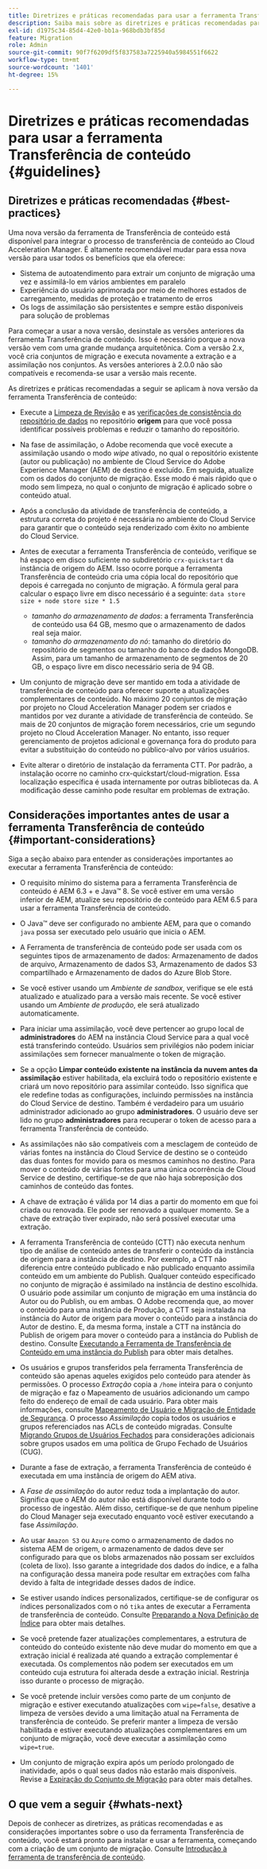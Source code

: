 ```yaml
---
title: Diretrizes e práticas recomendadas para usar a ferramenta Transferência de conteúdo
description: Saiba mais sobre as diretrizes e práticas recomendadas para usar a ferramenta Transferência de conteúdo.
exl-id: d1975c34-85d4-42e0-bb1a-968bdb3bf85d
feature: Migration
role: Admin
source-git-commit: 90f7f6209df5f837583a7225940a5984551f6622
workflow-type: tm+mt
source-wordcount: '1401'
ht-degree: 15%

---
```


# Diretrizes e práticas recomendadas para usar a ferramenta Transferência de conteúdo {#guidelines}

## Diretrizes e práticas recomendadas {#best-practices}

<!-- Alexandru: hiding for now

>[!CONTEXTUALHELP]
>id="aemcloud_ctt_guidelines"
>title="Guidelines and Best Practices"
>abstract="Review guidelines and best practices to use the Content Transfer tool including revision cleanup tasks, Disk space considerations and more."
>additional-url="https://experienceleague.adobe.com/docs/experience-manager-cloud-service/content/migration-journey/cloud-migration/content-transfer-tool/getting-started-content-transfer-tool.html" text="Important Considerations for using Content Transfer Tool"
>additional-url="https://experienceleague.adobe.com/docs/experience-manager-cloud-service/content/migration-journey/cloud-migration/content-transfer-tool/user-mapping-and-migration.md#important-considerations" text="Important Considerations when Mapping and Migrating Users" 

-->

Uma nova versão da ferramenta de Transferência de conteúdo está disponível para integrar o processo de transferência de conteúdo ao Cloud Acceleration Manager. É altamente recomendável mudar para essa nova versão para usar todos os benefícios que ela oferece:

* Sistema de autoatendimento para extrair um conjunto de migração uma vez e assimilá-lo em vários ambientes em paralelo
* Experiência do usuário aprimorada por meio de melhores estados de carregamento, medidas de proteção e tratamento de erros
* Os logs de assimilação são persistentes e sempre estão disponíveis para solução de problemas

Para começar a usar a nova versão, desinstale as versões anteriores da ferramenta Transferência de conteúdo. Isso é necessário porque a nova versão vem com uma grande mudança arquitetônica. Com a versão 2.x, você cria conjuntos de migração e executa novamente a extração e a assimilação nos conjuntos.
As versões anteriores à 2.0.0 não são compatíveis e recomenda-se usar a versão mais recente.

As diretrizes e práticas recomendadas a seguir se aplicam à nova versão da ferramenta Transferência de conteúdo:

* Execute a [Limpeza de Revisão](https://experienceleague.adobe.com/docs/experience-manager-65/deploying/deploying/revision-cleanup.html?lang=pt-BR) e as [verificações de consistência do repositório de dados](https://experienceleague.adobe.com/docs/experience-cloud-kcs/kbarticles/KA-16550.html) no repositório **origem** para que você possa identificar possíveis problemas e reduzir o tamanho do repositório.

* Na fase de assimilação, o Adobe recomenda que você execute a assimilação usando o modo *wipe* ativado, no qual o repositório existente (autor ou publicação) no ambiente de Cloud Service do Adobe Experience Manager (AEM) de destino é excluído. Em seguida, atualize com os dados do conjunto de migração. Esse modo é mais rápido que o modo sem limpeza, no qual o conjunto de migração é aplicado sobre o conteúdo atual.

* Após a conclusão da atividade de transferência de conteúdo, a estrutura correta do projeto é necessária no ambiente do Cloud Service para garantir que o conteúdo seja renderizado com êxito no ambiente do Cloud Service.

* Antes de executar a ferramenta Transferência de conteúdo, verifique se há espaço em disco suficiente no subdiretório `crx-quickstart` da instância de origem do AEM. Isso ocorre porque a ferramenta Transferência de conteúdo cria uma cópia local do repositório que depois é carregada no conjunto de migração.
A fórmula geral para calcular o espaço livre em disco necessário é a seguinte:
  `data store size + node store size * 1.5`

   * *tamanho do armazenamento de dados*: a ferramenta Transferência de conteúdo usa 64 GB, mesmo que o armazenamento de dados real seja maior.
   * *tamanho do armazenamento do nó*: tamanho do diretório do repositório de segmentos ou tamanho do banco de dados MongoDB.
Assim, para um tamanho de armazenamento de segmentos de 20 GB, o espaço livre em disco necessário seria de 94 GB.

* Um conjunto de migração deve ser mantido em toda a atividade de transferência de conteúdo para oferecer suporte a atualizações complementares de conteúdo. No máximo 20 conjuntos de migração por projeto no Cloud Acceleration Manager podem ser criados e mantidos por vez durante a atividade de transferência de conteúdo. Se mais de 20 conjuntos de migração forem necessários, crie um segundo projeto no Cloud Acceleration Manager. No entanto, isso requer gerenciamento de projetos adicional e governança fora do produto para evitar a substituição do conteúdo no público-alvo por vários usuários.

* Evite alterar o diretório de instalação da ferramenta CTT. Por padrão, a instalação ocorre no caminho crx-quickstart/cloud-migration. Essa localização específica é usada internamente por outras bibliotecas da. A modificação desse caminho pode resultar em problemas de extração.

## Considerações importantes antes de usar a ferramenta Transferência de conteúdo {#important-considerations}

Siga a seção abaixo para entender as considerações importantes ao executar a ferramenta Transferência de conteúdo:

* O requisito mínimo do sistema para a ferramenta Transferência de conteúdo é AEM 6.3 + e Java™ 8. Se você estiver em uma versão inferior de AEM, atualize seu repositório de conteúdo para AEM 6.5 para usar a ferramenta Transferência de conteúdo.

* O Java™ deve ser configurado no ambiente AEM, para que o comando `java` possa ser executado pelo usuário que inicia o AEM.

* A Ferramenta de transferência de conteúdo pode ser usada com os seguintes tipos de armazenamento de dados: Armazenamento de dados de arquivo, Armazenamento de dados S3, Armazenamento de dados S3 compartilhado e Armazenamento de dados do Azure Blob Store.

* Se você estiver usando um *Ambiente de sandbox*, verifique se ele está atualizado e atualizado para a versão mais recente. Se você estiver usando um *Ambiente de produção*, ele será atualizado automaticamente.

* Para iniciar uma assimilação, você deve pertencer ao grupo local de **administradores** do AEM na instância Cloud Service para a qual você está transferindo conteúdo. Usuários sem privilégios não podem iniciar assimilações sem fornecer manualmente o token de migração.

* Se a opção **Limpar conteúdo existente na instância da nuvem antes da assimilação** estiver habilitada, ela excluirá todo o repositório existente e criará um novo repositório para assimilar conteúdo. Isso significa que ele redefine todas as configurações, incluindo permissões na instância do Cloud Service de destino. Também é verdadeiro para um usuário administrador adicionado ao grupo **administradores**. O usuário deve ser lido no grupo **administradores** para recuperar o token de acesso para a ferramenta Transferência de conteúdo.

* As assimilações não são compatíveis com a mesclagem de conteúdo de várias fontes na instância do Cloud Service de destino se o conteúdo das duas fontes for movido para os mesmos caminhos no destino. Para mover o conteúdo de várias fontes para uma única ocorrência de Cloud Service de destino, certifique-se de que não haja sobreposição dos caminhos de conteúdo das fontes.

* A chave de extração é válida por 14 dias a partir do momento em que foi criada ou renovada. Ele pode ser renovado a qualquer momento. Se a chave de extração tiver expirado, não será possível executar uma extração.

* A ferramenta Transferência de conteúdo (CTT) não executa nenhum tipo de análise de conteúdo antes de transferir o conteúdo da instância de origem para a instância de destino. Por exemplo, a CTT não diferencia entre conteúdo publicado e não publicado enquanto assimila conteúdo em um ambiente do Publish. Qualquer conteúdo especificado no conjunto de migração é assimilado na instância de destino escolhida. O usuário pode assimilar um conjunto de migração em uma instância do Autor ou do Publish, ou em ambas. O Adobe recomenda que, ao mover o conteúdo para uma instância de Produção, a CTT seja instalada na instância do Autor de origem para mover o conteúdo para a instância do Autor de destino. E, da mesma forma, instale a CTT na instância do Publish de origem para mover o conteúdo para a instância do Publish de destino. Consulte [Executando a Ferramenta de Transferência de Conteúdo em uma instância do Publish](https://experienceleague.adobe.com/docs/experience-manager-cloud-service/content/migration-journey/cloud-migration/content-transfer-tool/getting-started-content-transfer-tool.html#running-tool) para obter mais detalhes.

* Os usuários e grupos transferidos pela ferramenta Transferência de conteúdo são apenas aqueles exigidos pelo conteúdo para atender às permissões. O processo _Extração_ copia a `/home` inteira para o conjunto de migração e faz o Mapeamento de usuários adicionando um campo feito do endereço de email de cada usuário. Para obter mais informações, consulte [Mapeamento de Usuário e Migração de Entidade de Segurança](/help/journey-migration/content-transfer-tool/using-content-transfer-tool/user-mapping-and-migration.md). O processo _Assimilação_ copia todos os usuários e grupos referenciados nas ACLs de conteúdo migradas. Consulte [Migrando Grupos de Usuários Fechados](/help/journey-migration/content-transfer-tool/using-content-transfer-tool/closed-user-groups-migration.md) para considerações adicionais sobre grupos usados em uma política de Grupo Fechado de Usuários (CUG).

* Durante a fase de extração, a ferramenta Transferência de conteúdo é executada em uma instância de origem do AEM ativa.

* A *Fase de assimilação* do autor reduz toda a implantação do autor. Significa que o AEM do autor não está disponível durante todo o processo de ingestão. Além disso, certifique-se de que nenhum pipeline do Cloud Manager seja executado enquanto você estiver executando a fase *Assimilação*.

* Ao usar `Amazon S3` ou `Azure` como o armazenamento de dados no sistema AEM de origem, o armazenamento de dados deve ser configurado para que os blobs armazenados não possam ser excluídos (coleta de lixo). Isso garante a integridade dos dados do índice, e a falha na configuração dessa maneira pode resultar em extrações com falha devido à falta de integridade desses dados de índice.

* Se estiver usando índices personalizados, certifique-se de configurar os índices personalizados com o nó `tika` antes de executar a Ferramenta de transferência de conteúdo. Consulte [Preparando a Nova Definição de Índice](https://experienceleague.adobe.com/docs/experience-manager-cloud-service/content/operations/indexing.html#preparing-the-new-index-definition) para obter mais detalhes.

* Se você pretende fazer atualizações complementares, a estrutura de conteúdo do conteúdo existente não deve mudar do momento em que a extração inicial é realizada até quando a extração complementar é executada. Os complementos não podem ser executados em um conteúdo cuja estrutura foi alterada desde a extração inicial. Restrinja isso durante o processo de migração.

* Se você pretende incluir versões como parte de um conjunto de migração e estiver executando atualizações com `wipe=false`, desative a limpeza de versões devido a uma limitação atual na Ferramenta de transferência de conteúdo. Se preferir manter a limpeza de versão habilitada e estiver executando atualizações complementares em um conjunto de migração, você deve executar a assimilação como `wipe=true`.

* Um conjunto de migração expira após um período prolongado de inatividade, após o qual seus dados não estarão mais disponíveis. Revise a [Expiração do Conjunto de Migração](https://experienceleague.adobe.com/docs/experience-manager-cloud-service/content/migration-journey/cloud-migration/content-transfer-tool/overview-content-transfer-tool.html#migration-set-expiry) para obter mais detalhes.

## O que vem a seguir {#whats-next}

Depois de conhecer as diretrizes, as práticas recomendadas e as considerações importantes sobre o uso da ferramenta Transferência de conteúdo, você estará pronto para instalar e usar a ferramenta, começando com a criação de um conjunto de migração. Consulte [Introdução à ferramenta de transferência de conteúdo](/help/journey-migration/content-transfer-tool/using-content-transfer-tool/getting-started-content-transfer-tool.md).
